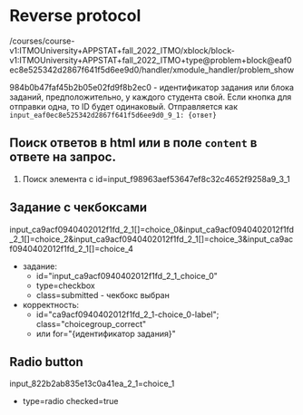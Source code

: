 # Reverse protocol

/courses/course-v1:ITMOUniversity+APPSTAT+fall_2022_ITMO/xblock/block-v1:ITMOUniversity+APPSTAT+fall_2022_ITMO+type@problem+block@eaf0ec8e525342d2867f641f5d6ee9d0/handler/xmodule_handler/problem_show

984b0b47faf45b2b05e02fd9f8b2ec0 - идентификатор задания или блока заданий, предположительно, у каждого студента свой. Если кнопка для отправки одна, то ID будет одинаковый. Отправляется как `input_eaf0ec8e525342d2867f641f5d6ee9d0_9_1: {ответ}`

## Поиск ответов в html или в поле `content` в ответе на запрос.

1. Поиск элемента с id=input_f98963aef53647ef8c32c4652f9258a9_3_1


## Задание с чекбоксами
input_ca9acf0940402012f1fd_2_1[]=choice_0&input_ca9acf0940402012f1fd_2_1[]=choice_2&input_ca9acf0940402012f1fd_2_1[]=choice_3&input_ca9acf0940402012f1fd_2_1[]=choice_4
- задание:
    - id="input_ca9acf0940402012f1fd_2_1_choice_0"
    - type=checkbox
    - class=submitted - чекбокс выбран
- корректность:
    - id="ca9acf0940402012f1fd_2_1-choice_0-label"; class="choicegroup_correct"
    - или for="{идентификатор задания}"


## Radio button
input_822b2ab835e13c0a41ea_2_1=choice_1
- type=radio checked=true
